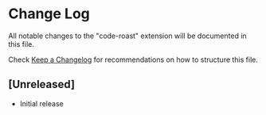# Change Log

All notable changes to the "code-roast" extension will be documented in this file.

Check [Keep a Changelog](http://keepachangelog.com/) for recommendations on how to structure this file.

## [Unreleased]

- Initial release